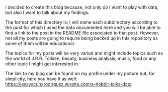 I decided to create this blog because, not only do I want to play with data, but also I want to talk about my findings. 

The format of this directory is: I will name each subdirectory according to the post for which I used the data documented here and you will be able to find a link to the post in the README file associated to that post. However, not all my posts are going to require being backed up in this repository as some of them will be educational. 

The topics for my posts will be very varied and might include topics such as the world of J.R.R. Tolkien, beauty, business analysis, music, food or any other topic I might get interested in. 

The link to my blog can be found on my profile under my picture but, for simplicity, here you have it as well: https://jessyacunarodriguez.wixsite.com/a-hobbit-talks-data 
